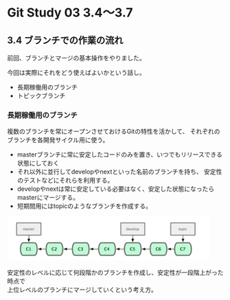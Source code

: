 Git Study 03 3.4～3.7
=========

## 3.4 ブランチでの作業の流れ

前回、ブランチとマージの基本操作をやりました。

今回は実際にそれをどう使えばよいかという話し。
- 長期稼働用のブランチ
- トピックブランチ

### 長期稼働用のブランチ

複数のブランチを常にオープンさせておけるGitの特性を活かして、  それぞれのブランチを各開発サイクル用に使う。  
    
- masterブランチに常に安定したコードのみを置き、いつでもリリースできる状態にしておく  
- それ以外に並行してdevelopやnextといった名前のブランチを持ち、 安定性のテストなどにそれらを利用する。  
- developやnextは常に安定している必要はなく、安定した状態になったらmasterにマージする。
- 短期間用にはtopicのようなブランチを作成する。

![1](1.png)

安定性のレベルに応じて何段階かのブランチを作成し、安定性が一段階上がった時点で  
上位レベルのブランチにマージしていくという考え方。
